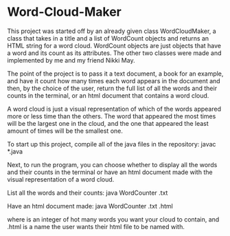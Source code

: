 # Word-Cloud-Maker

This project was started off by an already given class WordCloudMaker, a class that takes in a title
and a list of WordCount objects and returns an HTML string for a word cloud. WordCount objects are just objects
that have a word and its count as its attributes. The other two classes were made and implemented by me and my 
friend Nikki May.

The point of the project is to pass it a text document, a book for an example, and have it count how many times
each word appears in the document and then, by the choice of the user, return the full list of all the words and 
their counts in the terminal, or an html document that contains a word cloud.

A word cloud is just a visual representation of which of the words appeared more or less time than the others. 
The word that appeared the most times will be the largest one in the cloud, and the one that appeared the least
amount of times will be the smallest one.

To start up this project, compile all of the java files in the repository:
javac *.java

Next, to run the program, you can choose whether to display all the words and their counts in the terminal or have 
an html document made with the visual representation of a word cloud.

List all the words and their counts:
java WordCounter <text document name>.txt
  
Have an html document made:
java WordCounter <text document name>.txt <number of words to be displayed> <html document name>.html

where <number of words to be displayed> is an integer of hot many words you want your cloud to contain,
and <html document name>.html is a name the user wants their html file to be named with.
